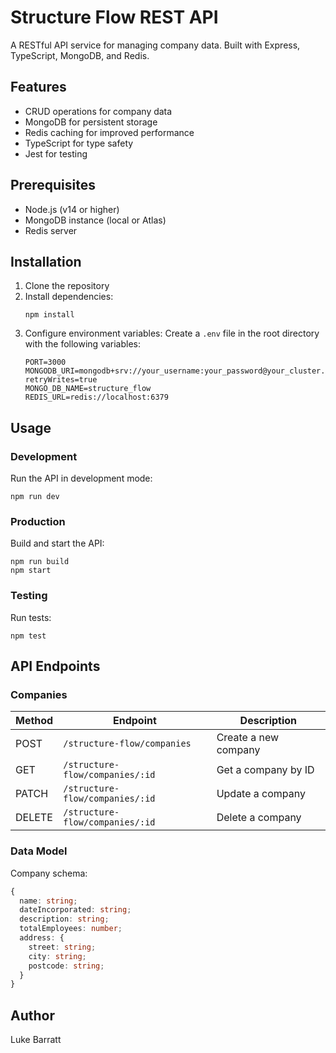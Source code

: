 # Structure Flow REST API

A RESTful API service for managing company data. Built with Express, TypeScript, MongoDB, and Redis.

## Features

- CRUD operations for company data
- MongoDB for persistent storage
- Redis caching for improved performance
- TypeScript for type safety
- Jest for testing

## Prerequisites

- Node.js (v14 or higher)
- MongoDB instance (local or Atlas)
- Redis server

## Installation

1. Clone the repository
2. Install dependencies:
   ```
   npm install
   ```
3. Configure environment variables:
   Create a `.env` file in the root directory with the following variables:
   ```
   PORT=3000
   MONGODB_URI=mongodb+srv://your_username:your_password@your_cluster.mongodb.net/?retryWrites=true
   MONGO_DB_NAME=structure_flow
   REDIS_URL=redis://localhost:6379
   ```

## Usage

### Development

Run the API in development mode:

```
npm run dev
```

### Production

Build and start the API:

```
npm run build
npm start
```

### Testing

Run tests:

```
npm test
```

## API Endpoints

### Companies

| Method | Endpoint                        | Description          |
| ------ | ------------------------------- | -------------------- |
| POST   | `/structure-flow/companies`     | Create a new company |
| GET    | `/structure-flow/companies/:id` | Get a company by ID  |
| PATCH  | `/structure-flow/companies/:id` | Update a company     |
| DELETE | `/structure-flow/companies/:id` | Delete a company     |

### Data Model

Company schema:

```typescript
{
  name: string;
  dateIncorporated: string;
  description: string;
  totalEmployees: number;
  address: {
    street: string;
    city: string;
    postcode: string;
  }
}
```

## Author

Luke Barratt
